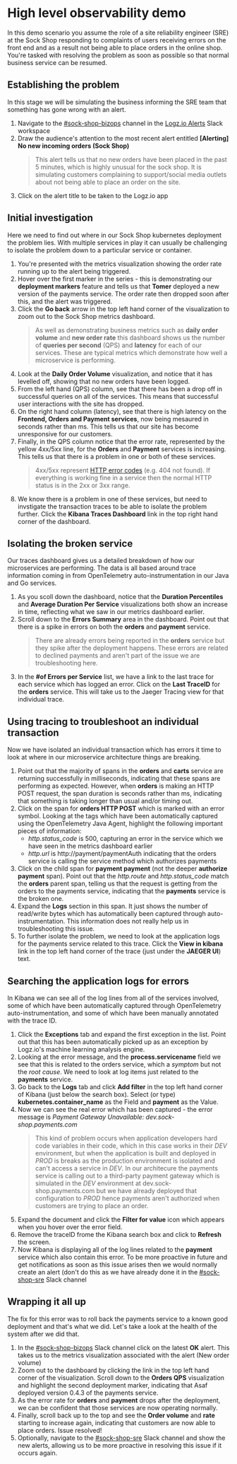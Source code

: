 # High level observability demo
In this demo scenario you assume the role of a site reliability engineer (SRE) at the Sock Shop responding to complaints of users receiving errors on the front end and as a result not being able to place orders in the online shop.  You're tasked with resolving the problem as soon as possible so that normal business service can be resumed.

## Establishing the problem
In this stage we will be simulating the business informing the SRE team that something has gone wrong with an alert.
1. Navigate to the [#sock-shop-bizops](https://logzio-demo.slack.com/archives/C027NTKURGR) channel in the [Logz.io Alerts](https://logzio-demo.slack.com/)  Slack workspace
2. Draw the audience's attention to the most recent alert entitled **[Alerting] No new incoming orders (Sock Shop)**
    > This alert tells us that no new orders have been placed in the past 5 minutes, which is highly unusual for the sock shop.  It is simulating customers complaining to support/social media outlets about not being able to place an order on the site.
3. Click on the alert title to be taken to the Logz.io app

## Initial investigation
Here we need to find out where in our Sock Shop kubernetes deployment the problem lies.  With multiple services in play it can usually be challenging to isolate the problem down to a particular service or container.
1. You're presented with the metrics visualization showing the order rate running up to the alert being triggered.  
2. Hover over the first marker in the series - this is demonstrating our **deployment markers** feature and tells us that __Tomer__ deployed a new version of the payments service.  The order rate then dropped soon after this, and the alert was triggered.
3. Click the __Go back__ arrow in the top left hand corner of the visualization to zoom out to the Sock Shop metrics dashboard.
    > As well as demonstrating business metrics such as **daily order volume** and **new order rate** this dashboard shows us the number of **queries per second** (QPS) and **latency** for each of our services.  These are typical metrics which demonstrate how well a microservice is performing.
4. Look at the **Daily Order Volume** visualization, and notice that it has levelled off, showing that no new orders have been logged.
5. From the left hand (QPS) column, see that there has been a drop off in successful queries on all of the services.  This means that successful user interactions with the site has dropped.
6. On the right hand column (latency), see that there is high latency on the **Frontend, Orders and Payment services**, now being mesaured in seconds rather than ms.  This tells us that our site has become unresponsive for our customers.
7. Finally, in the QPS column notice that the error rate, represented by the yellow 4xx/5xx line, for the **Orders** and **Payment** services is increasing.  This tells us that there is a problem in one or both of these services.
     > 4xx/5xx represent [HTTP error codes](https://en.wikipedia.org/wiki/List_of_HTTP_status_codes) (e.g. 404 not found).  If everything is working fine in a service then the normal HTTP status is in the 2xx or 3xx range.
8. We know there is a problem in one of these services, but need to invstigate the transaction traces to be able to isolate the problem further.  Click the **Kibana Traces Dashboard** link in the top right hand corner of the dashboard.

## Isolating the broken service
Our traces dashboard gives us a detailed breakdown of how our microservices are performing.  The data is all based around trace information coming in from OpenTelemetry auto-instrumentation in our Java and Go services.
1. As you scoll down the dashboard, notice that the **Duration Percentiles** and **Average Duration Per Service** visualizations both show an increase in time, reflecting what we saw in our metrics dashboard earlier.
2.  Scroll down to the **Errors Summary** area in the dashboard.  Point out that there is a spike in errors on both the **orders** and **payment** service.
    > There are already errors being reported in the **orders** service but they spike after the deployment happens. These errors are related to declined payments and aren't part of the issue we are troubleshooting here.
3. In the **#of Errors per Service** list, we have a link to the last trace for each service which has logged an error.  Click on the **Last TraceID** for the **orders** service.  This will take us to the Jaeger Tracing view for that individual trace.

## Using tracing to troubleshoot an individual transaction
Now we have isolated an individual transaction which has errors it time to look at where in our microservice architecture things are breaking.
1. Point out that the majority of spans in the **orders** and **carts** service are returning successfully in milliseconds, indicating that these spans are performing as expected.  However, when **orders** is making an HTTP POST request, the span duration is seconds rather than ms, indicating that something is taking longer than usual and/or timing out.
2. Click on the span for **orders HTTP POST** which is marked with an error symbol.  Looking at the tags which have been automatically captured using the OpenTelemetry Java Agent, highlight the following important pieces of information:
    - _http.status_code_ is 500, capturing an error in the service which we have seen in the metrics dashboard earlier
    - _http.url_ is http://payment/paymentAuth indicating that the orders service is calling the service method which authorizes payments
3. Click on the child span for **payment payment** (not the deeper **authorize payment** span).  Point out that the _http.route_ and _http.status_code_ match the **orders** parent span, telling us that the request is getting from the orders to the payments service, indicating that the **payments** service is the broken one.
4. Expand the **Logs** section in this span.  It just shows the number of read/write bytes which has automatically been captured through auto-instrumentation.  This information does not really help us in troubleshooting this issue.
5. To further isolate the problem, we need to look at the application logs for the payments service related to this trace.  Click the **View in kibana** link in the top left hand corner of the trace (just under the **JAEGER UI**) text.

## Searching the application logs for errors
In Kibana we can see all of the log lines from all of the services involved, some of which have been automatically captured through OpenTelemetry auto-instrumentation, and some of which have been manually annotated with the trace ID.
1. Click the **Exceptions** tab and expand the first exception in the list.  Point out that this has been automatically picked up as an exception by Logz.io's machine learning analysis engine.
2. Looking at the error message, and the **process.servicename** field we see that this is related to the orders service, which a _symptom_ but not the _root cause_.  We need to look at log items just related to the **payments** service.
3.  Go back to the **Logs** tab and click **Add filter** in the top left hand corner of Kibana (just below the search box).  Select (or type) **kubernetes.container_name** as the Field and **payment** as the Value.
4.  Now we can see the real error which has been captured - the error message is _Payment Gateway Unavailable: dev.sock-shop.payments.com_
    > This kind of problem occurs when application developers hard code variables in their code, which in this case works in their _DEV_ environment, but when the application is built and deployed in _PROD_ is breaks as the production environment is isolated and can't access a service in _DEV_.  In our architecure the payments service is calling out to a third-party payment gateway which is simulated in the _DEV_ environment at dev.sock-shop.payments.com but we have already deployed that configuration to _PROD_ hence payments aren't authorized when customers are trying to place an order.
5. Expand the document and click the **Filter for value** icon which appears when you hover over the error field.
6. Remove the traceID frome the Kibana search box and click to **Refresh** the screen.
7. Now Kibana is displaying all of the log lines related to the **payment** service which also contain this error.  To be more proactive in future and get notifications as soon as this issue arises then we would normally create an alert (don't do this as we have already done it in the [#sock-shop-sre](https://logzio-demo.slack.com/archives/C0274QZ1XEK) Slack channel

 ## Wrapping it all up
The fix for this error was to roll back the payments service to a known good deployment and that's what we did.  Let's take a look at the health of the system after we did that.
1. In the [#sock-shop-bizops](https://logzio-demo.slack.com/archives/C027NTKURGR) Slack channel click on the latest **OK** alert.  This takes us to the metrics visualization associated with the alert (New order volume)
2. Zoom out to the dashboard by clicking the link in the top left hand corner of the visualization.  Scroll down to the **Orders QPS** visualization and highlight the second deployment marker, indicating that Asaf deployed version 0.4.3 of the payments service.
3. As the error rate for **orders** and **payment** drops after the deployment, we can be confident that those services are now operating normally.
4. Finally, scroll back up to the top and see the **Order volume** and **rate** starting to increase again, indicating that customers are now able to place orders.  Issue resolved!
5. Optionally, navigate to the [#sock-shop-sre](https://logzio-demo.slack.com/archives/C0274QZ1XEK) Slack channel and show the new alerts, allowing us to be more proactive in resolving this issue if it occurs again.
